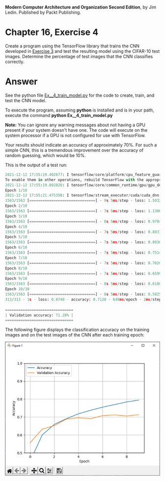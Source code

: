 __Modern Computer Architecture and Organization Second Edition__, by Jim Ledin. Published by Packt Publishing.
# Chapter 16, Exercise 4

Create a program using the TensorFlow library that trains the CNN developed in [Exercise 3](Ex__3_create_network.md) and test the resulting model using the CIFAR-10 test images. Determine the percentage of test images that the CNN classifies correctly.

# Answer
See the python file [Ex__4_train_model.py](src/Ex__4_train_model.py) for the code to create, train, and test the CNN model.

To execute the program, assuming **python** is installed and is in your path, execute the command **python Ex__4_train_model.py**

**Note:** You can ignore any warning messages about not having a GPU present if your system doesn't have one. The code will execute on the system processor if a GPU is not configured for use with TensorFlow.

Your results should indicate an accuracy of approximately 70%. For such a simple CNN, this is a tremendous improvement over the accuracy of random guessing, which would be 10%.

This is the output of a test run:
```C:\>Ex__4_train_model.py
2021-12-12 17:55:19.402677: I tensorflow/core/platform/cpu_feature_guard.cc:151] This TensorFlow binary is optimized with oneAPI Deep Neural Network Library (oneDNN) to use the following CPU instructions in performance-critical operations:  AVX AVX2
To enable them in other operations, rebuild TensorFlow with the appropriate compiler flags.
2021-12-12 17:55:19.802026: I tensorflow/core/common_runtime/gpu/gpu_device.cc:1525] Created device /job:localhost/replica:0/task:0/device:GPU:0 with 3617 MB memory:  -> device: 0, name: Quadro P2200, pci bus id: 0000:01:00.0, compute capability: 6.1
Epoch 1/10
2021-12-12 17:55:21.475358: I tensorflow/stream_executor/cuda/cuda_dnn.cc:366] Loaded cuDNN version 8301
1563/1563 [==============================] - 9s 5ms/step - loss: 1.5032 - accuracy: 0.4521 - val_loss: 1.2326 - val_accuracy: 0.5559
Epoch 2/10
1563/1563 [==============================] - 7s 5ms/step - loss: 1.1306 - accuracy: 0.5996 - val_loss: 1.0361 - val_accuracy: 0.6318
Epoch 3/10
1563/1563 [==============================] - 8s 5ms/step - loss: 0.9704 - accuracy: 0.6589 - val_loss: 1.0053 - val_accuracy: 0.6517
Epoch 4/10
1563/1563 [==============================] - 7s 5ms/step - loss: 0.8831 - accuracy: 0.6904 - val_loss: 0.8999 - val_accuracy: 0.6883
Epoch 5/10
1563/1563 [==============================] - 7s 5ms/step - loss: 0.8036 - accuracy: 0.7177 - val_loss: 0.8924 - val_accuracy: 0.6956
Epoch 6/10
1563/1563 [==============================] - 7s 5ms/step - loss: 0.7514 - accuracy: 0.7374 - val_loss: 0.9180 - val_accuracy: 0.6903
Epoch 7/10
1563/1563 [==============================] - 7s 5ms/step - loss: 0.7020 - accuracy: 0.7548 - val_loss: 0.8755 - val_accuracy: 0.7074
Epoch 8/10
1563/1563 [==============================] - 7s 5ms/step - loss: 0.6599 - accuracy: 0.7694 - val_loss: 0.8505 - val_accuracy: 0.7116
Epoch 9/10
1563/1563 [==============================] - 8s 5ms/step - loss: 0.6180 - accuracy: 0.7842 - val_loss: 0.8850 - val_accuracy: 0.7058
Epoch 10/10
1563/1563 [==============================] - 8s 5ms/step - loss: 0.5825 - accuracy: 0.7943 - val_loss: 0.8740 - val_accuracy: 0.7128
313/313 - 1s - loss: 0.8740 - accuracy: 0.7128 - 648ms/epoch - 2ms/step

===============================
| Validation accuracy: 71.28% |
===============================
```

The following figure displays the classification accuracy on the training images and on the test images of the CNN after each training epoch:

![CNN training accuracy](training_accuracy.png)
